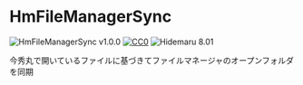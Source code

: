 # HmFileManagerSync

![HmFileManagerSync v1.0.0](https://img.shields.io/badge/HmFileManagerSync-v1.0.0-6479ff.svg)
[![CC0](https://img.shields.io/badge/license-CC0-blue.svg?style=flat)](LICENSE)
![Hidemaru 8.01](https://img.shields.io/badge/Hidemaru-v8.01-6479ff.svg)

今秀丸で開いているファイルに基づきてファイルマネージャのオープンフォルダを同期
